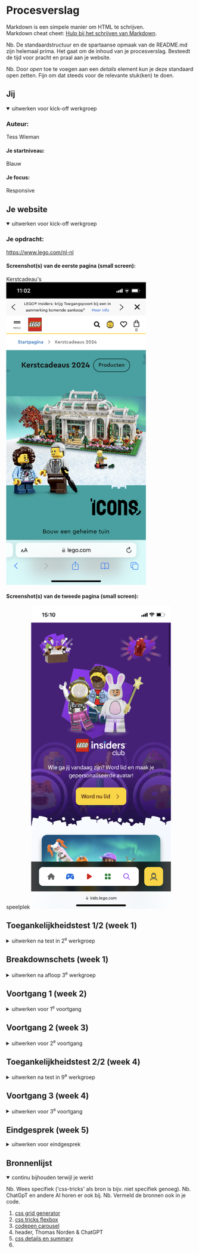# Procesverslag
Markdown is een simpele manier om HTML te schrijven.  
Markdown cheat cheet: [Hulp bij het schrijven van Markdown](https://github.com/adam-p/markdown-here/wiki/Markdown-Cheatsheet).

Nb. De standaardstructuur en de spartaanse opmaak van de README.md zijn helemaal prima. Het gaat om de inhoud van je procesverslag. Besteedt de tijd voor pracht en praal aan je website.

Nb. Door *open* toe te voegen aan een *details* element kun je deze standaard open zetten. Fijn om dat steeds voor de relevante stuk(ken) te doen.





## Jij

<details open>
  <summary>uitwerken voor kick-off werkgroep</summary>

  ### Auteur:
  Tess Wieman

  #### Je startniveau:
  Blauw

  #### Je focus:
  Responsive
 
</details>





## Je website

<details open>
  <summary>uitwerken voor kick-off werkgroep</summary>

  ### Je opdracht:
  https://www.lego.com/nl-nl 

  #### Screenshot(s) van de eerste pagina (small screen):
  Kerstcadeau's   
  <img src="readme-images/IMG_8512.PNG" width="375px" alt="Kerstcadeau's pagina">

  #### Screenshot(s) van de tweede pagina (small screen): 
  speelplek
  <img src="readme-images/IMG_8532.PNG" width="375px" alt="Speelplek pagina">
 
</details>



## Toegankelijkheidstest 1/2 (week 1)

<details>
  <summary>uitwerken na test in 2<sup>e</sup> werkgroep</summary>

  ### Bevindingen na de screenreader test
  - Lijst met je bevindingen die in de test naar voren kwamen:
  - De screenreader hapert heel snel als je naar een andere pagina toe gaat.
  - Engelse namen worden verkeert uitgesproken zoals: "idea". 
  - Het sprak heel snel, maar ik kwam erachter dat dit aangepast kan worden. 
  - De navigatie menu klapt niet open.
  - Sommige afbeeldingen of knoppen hebben onduidelijke namen.
  - Het toetsenbord geeft wel geluidjes als een opdracht daarmee is gedaan als feedback.

  ### Oplossingen
  - Kleurcontrast groot maken voor kleurenblinden.
  - Correcte namen aan tags geven, zodat deze goed voorgelezen worden en te snappen zijn.
  - Aria hidden = "true; gebruiken als onderdelen niet voorgezelen hoeven door de screenreader.
  - Zo veelmogelijk Nederlandse woorden gebruiken behalve bij namen (bijv: "Star Wars"). 
  - Ondertiteling bij video's plaatsen.

  ### Bevindingen WCAG checklist
  Content 
  - De website gebruikt duidelijke taal en vermijd stijlfiguren, idiomen en ingewikkelde metaforen. Maar Engelse woorden worden niet goed uitgesproken.
  - De inhoud van knoppen, links en fomrulieren, hebben een unieke en duidelijke beschrijvingen.

  Global code 
  - De HTML code is vrijwel gevalideert, echter zijn er wel een aantal errors. 
  - ??? Gebruik een lang attribuut voor het html-element.
  - Elke pagina heeft zijn eigen unieke titel.
  - ??? Zorg ervoor dat de viewport-zoom niet is uitgeschakeld.

  Keyboard
  - Er is een zichtbare focusstijl voor interactieve elementen waarnaar wordt genavigeerd (tab en shift + tab) via toetsenbord invoer. Maar soms loopt deze vast nadat er is genavigeerd vooral als er naar een volgende pagina wordt genavigeerd.
  - De focusvolgorde van het toetsenbord komt overeen met de visuele lay-out.
  
  Mobile and touch
  - ??? Controleer of de site in elke richting kan worden gedraaid.
  - ??? Horizontaal scrollen verwijderen.
  - Knoppen en linkpictogrammen kunnen gemakkelijk worden geactiveerd.
  - Er is voldoende ruitme tussen interactieve items om een scrolgebied te creëen.

  Headings
  - Er worden kopelementen gebruikt om inhoud te introduceren.
  - Er wordt één h1 tag gebruikt op een pagina.
  - Kopelementen worden in een logische volgorde geschreven.
  - Kopniveaus worden niet overgeslagen.

  Lists
  - Er worden listelementen gebruikt voor lijstinhoud.
  
  Images
  - Niet alle images hebben een alt atribute. 
  - Decoratieve plaatsen hebben geen alt atribute.
  - ??? Bied een tekstalternatief voor complexe afbeeldingen zoals diagrammen, grafieken en kaarten.
  - Afbeeldingen die tekst bevatten, hebben een alt-beschrijving. Deze is soms niet heel concreet.

  Media
  - Video's worden wel automatisch afgespeeld.
  - Alle media kan in ieder geval met de muis worden gepauzeerd, maar met de toetsenbord is het mij nog niet gelukt (het kan kloppen dat ik niet de goede combinatie weet op mijn toetsenbord om dat met een screenreader te kunnen doen).
  - Er zijn geen ondertitels aanwezig bij video's.
  - Audio transcripties zijn niet aanwezig. 

  Controls
  - Er worden a elementen gebruikt voor links.
  - Links zijn herkenbaar als links.
  - ??? Zorg ervoor dat de besturingselementen de status :focus hebben.
  - Er worden button elementen gebruikt voor buttons.
  - ??? Zorg voor een skip-link en zorg ervoor dat deze zichtbaar is wanneer de focus ligt.
  - Links die in een nieuwe tablad of venster worden geopend worden geïdentiviseerd.

  Appearance
  - De donkere modus wordt niet ondersteund.
  - Hoge-contrast modus wordt ondersteund.
  - ??? Vergroot de tekstgrootte naar 200%.
  - Kleur is niet de enige manier waarop informatie wordt overgebracht.
  
  Animation 
  - Animaties zijn subtiel op de website.
  - Er is geen mechanisme om achtergrond video te pauzeren.
  - ??? Zorg ervoor dat alle animaties voldoen aan de mediaquery 'Voorkeur voor verminderde beweging'.
  
  Color contrast
  - Alle teksten hebben een normaal formaat.
  - Alle teksten hebben een contrast.
  - Alle icoons hebben een contrast.
  - ??? Controleer tekst die afbeeldingen of video overlapt.
  - ??? Controleer aangepaste ::selectiekleuren.
</details>



## Breakdownschets (week 1)

<details>
  <summary>uitwerken na afloop 3<sup>e</sup> werkgroep</summary>

  ### Breakdown schets, kerstcadeaus: 
  <img src="readme-images/breakdown-kerstcadeaus.png" width="375px" alt="breakdown schets van de pagina: kerstcadeaus">

  ### Breakdown schets, speelplek: 
  <img src="readme-images/breakdown-speelplek.png" width="375px" alt="breakdown schets van de pagina: speelplek">

</details>





## Voortgang 1 (week 2)

<details>
  <summary>uitwerken voor 1<sup>e</sup> voortgang</summary>

  ### Stand van zaken
  hier dit ging goed & dit was lastig (neem ook screenshots op van delen van je website en code)


  ### Agenda voor meeting
  samen met je groepje opstellen

  | student 1 Tess                                                           | student 2          | student 3    | student 4        |
  | ---                                                                      | ---                | ---          | ---              |
  | Moet ik onder plaatjes een p of een h gebruiken?                         | en dit             | en ik dit    | en dan ik dat    |
  | Als het scherm groter wordt verandere mijn plaatjes, hoe doe ik dit?     | dit als er tijd is | nog een punt | dit wil ik zeker |
  | Waarneer gebruik je een descendant in CSS?                               | ...                | ...          | ...              |


  ### Verslag van meeting
  hier na afloop snel de uitkomsten van de meeting vastleggen

  - Ik moet opnieuw mijn breakdown schets maken, want in Miro kan deze niet als image in hoge kwaliteit worden gemaakt. Ik kreeg als tip om het in Figma te doen. 
  - Voor icoontjes moet ik ::before gebruiken in plaats van een img tag, want zo wordt het toegankelijker. Maar later kreeg ik als opmerking van de docent Ivo dat ik ook een alt tag of een aria-label kan doen, want zo worden de icoontjes ook voorgelzen met de screenreader. 
  - De button die in een article stonden moesten veranderd worden naar een div. 
  - P in de section exclusieve veranderen naar een H tag.
  - Als ik een img wil veranderen van source omdat mijn pagina groter wordt moet ik in de html de media tag gebruiken.
  - MDN is een goede website!

</details>





## Voortgang 2 (week 3)

<details>
  <summary>uitwerken voor 2<sup>e</sup> voortgang</summary>

  ### Stand van zaken
  hier dit ging goed & dit was lastig (neem ook screenshots op van delen van je website en code)


  ### Agenda voor meeting
  samen met je groepje opstellen

  | student 1 Tess                                                                   | student 2          | student 3    | student 4        |
  | ---                                                                              | ---                | ---          | ---              |
  | Wanneer gebruik je een div en wanneer een article?                               | en dit             | en ik dit    | en dan ik dat    |
  | Wat is er mis met mijn hambugermenu dat het niet werkt?                          | dit als er tijd is | nog een punt | dit wil ik zeker |
  | Hoe orden ik een lijstje van mijn hamburger menu in nog een aantal lijstjes?     | ...                | ...          | ...              |
  | Hoe maak in een carousel van de artikelen?                                       | ...                | ...          | ...              |
  | Hoe maak in de afstand in een grid-template kleiner?                             | ...                | ...          | ...              |
  | Waarom wordt de class "icons" in de image tag opgegeven moment niet pasbaar?     | ...                | ...          | ...              |
  | Bij mijn volgende pagina (speelplek) maak ik ook sections, hoe moet ik deze dan naar css linken nu op mijn eerste pagina (kerstcadeaus) noem ik de section met de :nth-of-type    | ...                | ...          | ...              |


  ### Verslag van meeting
  hier na afloop snel de uitkomsten van de meeting vastleggen

  - Input type is email gebruiken in plaats van text.
  - :user-invalid gebruiken om de email gevlideerd of niet gevalideert checken in CSS.
  - Kies of je een class of nth-of-type gebruikt voor CSS 
  - In een lijst een lijstje maken voor de menu. Je moet een paar maken 2-3, maar je hoeft niet alles te doen. 
  - Winkelwagen veranderen naar een a tag 
  - Artikelen ordening veranderen zodat het logisch is voor een screenreader
  - regel 120 article veranderen naar div
  - HREF naar # veranderen 
  - Plaatjes veranderen naar procenten 

</details>





## Toegankelijkheidstest 2/2 (week 4)

<details>
  <summary>uitwerken na test in 9<sup>e</sup> werkgroep</summary>

  ### Bevindingen
  Lijst met je bevindingen die in de test naar voren kwamen (geef ook aan wat er verbeterd is):

</details>





## Voortgang 3 (week 4)

<details>
  <summary>uitwerken voor 3<sup>e</sup> voortgang</summary>

  ### Stand van zaken
  hier dit ging goed & dit was lastig (neem ook screenshots op van delen van je website en code)


  ### Agenda voor meeting
  samen met je groepje opstellen

  | student 1 Tess                                                             | student 2          | student 3    | student 4        |
  | ---                                                                        | ---                | ---          | ---              |
  | De artikelen section wil niet correct responsive hoe verbeter ik dit?      | en dit             | en ik dit    | en dan ik dat    |
  | Hoe maak je een pop-up?                                                    | dit als er tijd is | nog een punt | dit wil ik zeker |
  | Hoe kan ik de video van de Speelplek pagina in mijn document zetten?       | ...                | ...          | ...              |
  | De afbeelding banner met de kat is op mobiel ingezoomd en op laptop zijn normale grootte, hoe zoom ik een afbeelding in?                                                                          | ...                | ...          | ...              |
  | Tips voor de side-slider met positionering (vanaf Home Alone set)?         | ...                | ...          | ...              |
  | Hoe selecteer in mijn css media query de foot ul li?                       | ...                | ...          | ...              |
  | Moet ik plaatjes verander van kleur bij dark mode, zo ja hoe?                       | ...                | ...          | ...              |  





  ### Verslag van meeting
  hier na afloop snel de uitkomsten van de meeting vastleggen

  - punt 1
  - punt 2
  - nog een punt
  - ...

</details>





## Eindgesprek (week 5)

<details>
  <summary>uitwerken voor eindgesprek</summary>

  ### Je uitkomst - karakteristiek screenshots:
  <img src="readme-images/dummy-plaatje.jpg" width="375px" alt="uitomst opdracht 1">


  ### Dit ging goed/Heb ik geleerd: 
  Korte omschrijving met plaatjes

  <img src="readme-images/dummy-plaatje.jpg" width="375px" alt="top">


  ### Dit was lastig/Is niet gelukt:
  Korte omschrijving met plaatjes

  <img src="readme-images/dummy-plaatje.jpg" width="375px" alt="bummer">
</details>





## Bronnenlijst

<details open>
  <summary>continu bijhouden terwijl je werkt</summary>

  Nb. Wees specifiek ('css-tricks' als bron is bijv. niet specifiek genoeg). 
  Nb. ChatGpT en andere AI horen er ook bij.
  Nb. Vermeld de bronnen ook in je code.

  1. [css grid generator](https://cssgrid-generator.netlify.app/)
  2. [css tricks flexbox](https://css-tricks.com/snippets/css/a-guide-to-flexbox/)
  3. [codepen carousel ](https://codepen.io/shooft/pen/ZEpXmrg)
  4. header, Thomas Norden & ChatGPT
  5. [css details en summary](https://www.sitepoint.com/style-html-details-element/)
  6. 

</details>
